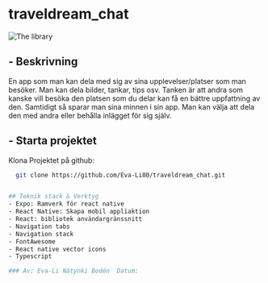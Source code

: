 # traveldream_chat
![The library](public/assets/images)

## - Beskrivning
En app som man kan dela med sig av sina upplevelser/platser som man besöker.
Man kan dela bilder, tankar, tips osv.
Tanken är att andra som kanske vill besöka den platsen som du delar kan få en bättre uppfattning av den.
Samtidigt så sparar man sina minnen i sin app.
Man kan välja att dela den med andra eller behålla inlägget för sig själv. 

## - Starta projektet
Klona Projektet på github:
 ```bash
   git clone https://github.com/Eva-Li80/traveldream_chat.git


## Teknik stack & Verktyg
- Expo: Ramverk för react native
- React Native: Skapa mobil appliaktion
- React: bibliotek användargränssnitt
- Navigation tabs
- Navigation stack
- FontAwesome
- React native vector icons
- Typescript

### Av: Eva-Li Nätynki Bodén  Datum: